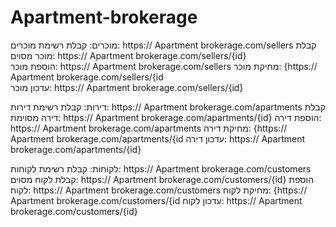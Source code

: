 # Apartment-brokerage

מוכרים:
קבלת רשימת מוכרים:         https:// Apartment brokerage.com/sellers
קבלת מוכר מסוים: https:// Apartment brokerage.com/sellers/{id}        
הוספת מוכר:                      https:// Apartment brokerage.com/sellers
מחיקת מוכר:              {https:// Apartment brokerage.com/sellers/{id   
עדכון מוכר:    https:// Apartment brokerage.com/sellers/{id}  

דירות:
קבלת רשימת דירות:    https:// Apartment brokerage.com/apartments
קבלת דירה מסוימת: https:// Apartment brokerage.com/apartments/{id}
הוספת דירה:                 https:// Apartment brokerage.com/apartments
מחיקת דירה:         {https:// Apartment brokerage.com/apartments/{id
עדכון דירה:            https:// Apartment brokerage.com/apartments/{id}

לקוחות:
קבלת רשימת לקוחות:   https:// Apartment brokerage.com/customers 
קבלת לקוח מסוים:     https:// Apartment brokerage.com/customers/{id}
הוספת לקוח:                   https:// Apartment brokerage.com/customers
מחיקת לקוח:             {https:// Apartment brokerage.com/customers/{id
עדכון לקוח:              https:// Apartment brokerage.com/customers/{id}



